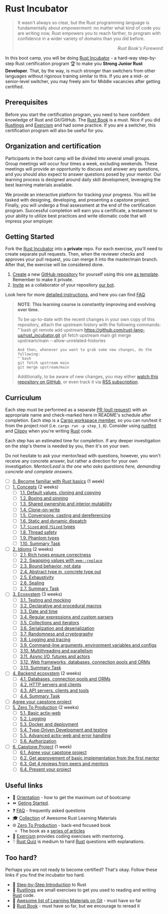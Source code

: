 Rust Incubator
==============

> It wasn't always so clear, but the Rust programming language is fundamentally about _empowerment_: no matter what kind of code you are writing now, Rust empowers you to reach farther, to program with confidence in a wider variety of domains than you did before.
_<div align="right">Rust Book's Foreword</div>_

In this boot camp, you will be doing [Rust Incubator] -
a hard-way step-by-step Rust certification program 🏆 to make you **Strong Junior Rust Developer**. That, by the way, is much stronger than switchers from other languages without rigorous training similar to this. If you are a mid- or senior-level switcher, you may freely aim for Middle vacancies after getting certified.

## Prerequisites

Before you start the certification program, you need to have confident knowledge of Rust and Git/GitHub. The [Rust Book] is a must. Nice if you did [Rustlings] and [Exercism] and had some practice. If you are a switcher, this certification program will also be useful for you.

## Organization and certification

Participants in the boot camp will be divided into several small groups. Group meetings will occur four times a week, excluding weekends. These meetings will provide an opportunity to discuss and answer any questions, and you should also expect to answer questions posed by your mentor. Our learning process is designed around daily skill development, leveraging the best learning materials available.

We provide an interactive platform for tracking your progress. You will be tasked with designing, developing, and presenting a capstone project. Finally, you will undergo a final assessment at the end of the certification program. Successful completion will earn you a certificate, a testament to your ability to utilize best practices and write idiomatic code that will impress your employer.

## Getting Started

Fork the [Rust Incubator] into a **private** repo. For each exercise, you'll need to create separate pull requests. Then, when the reviewer checks and approves your pull request, you can merge it into the master/main branch. After that, the exercise will be considered done.

1. [Create][1] a new [GitHub repository] for yourself using this one [as template][11]. Remember to make it private.
2. [Invite][12] as a collaborator of your repository [our bot][bot].

Look here for more [detailed instructions][how_to_fork], and here you can find [FAQ].

> __NOTE__: __This learning course is constantly improving and evolving over time.__
>
> To be up-to-date with the recent changes in your own copy of this repository, attach the upstream history with the following commands:
> "`bash
> git remote add upstream https://github.com/rust-lang-ua/rust_incubator.git
> git fetch upstream main
> git merge upstream/main --allow-unrelated-histories
> ```
> And then, whenever you want to grab some new changes, do the following:
> "`bash
> git fetch upstream main
> git merge upstream/main
> ```
> Additionally, to be aware of new changes, you may either [watch this repository on GitHub][2], or even track it via [RSS subscription].

## Curriculum

Each step must be performed as a separate [PR (pull request)][PR] with an appropriate name and check-marked here in README's schedule after completion. Each step is a [Cargo workspace member][13], so you can run/test it from the project root (i.e. `cargo run -p step_1_8`). Consider using [rustfmt] and [Clippy] when you're writing [Rust] code.

Each step has an estimated time for completion. If any deeper investigation on the step's theme is needed by you, then it's on your own.

Do not hesitate to ask your mentor/lead with questions, however, you won't receive any concrete answer, but rather a direction for your own investigation. _Mentor/Lead is the one who asks questions here, demanding concrete and complete answers._

- [ ] [0. Become familiar with Rust basics][Step 0] (1 week)
- [ ] [1. Concepts][Step 1] (2 weeks)
    - [ ] [1.1. Default values, cloning and copying][Step 1.1]
    - [ ] [1.2. Boxing and pinning][Step 1.2]
    - [ ] [1.3. Shared ownership and interior mutability][Step 1.3]
    - [ ] [1.4. Clone-on-write][Step 1.4]
    - [ ] [1.5. Conversions, casting and dereferencing][Step 1.5]
    - [ ] [1.6. Static and dynamic dispatch][Step 1.6]
    - [ ] [1.7. `Sized` and `?Sized` types][Step 1.7]
    - [ ] [1.8. Thread safety][Step 1.8]
    - [ ] [1.9. Phantom types][Step 1.9]
    - [ ] [1.10. Summary Task][Step 1 Summary Task]
- [ ] [2. Idioms][Step 2] (2 weeks)
    - [ ] [2.1. Rich types ensure correctness][Step 2.1]
    - [ ] [2.2. Swapping values with `mem::replace`][Step 2.2]
    - [ ] [2.3. Bound behavior, not data][Step 2.3]
    - [ ] [2.4. Abstract type in, concrete type out][Step 2.4]
    - [ ] [2.5. Exhaustivity][Step 2.5]
    - [ ] [2.6. Sealing][Step 2.6]
    - [ ] [2.7. Summary Task][Step 2 Summary Task]
- [ ] [3. Ecosystem][Step 3] (3 weeks)
    - [ ] [3.1. Testing and mocking][Step 3.1]
    - [ ] [3.2. Declarative and procedural macros][Step 3.2]
    - [ ] [3.3. Date and time][Step 3.3]
    - [ ] [3.4. Regular expressions and custom parsers][Step 3.4]
    - [ ] [3.5. Collections and iterators][Step 3.5]
    - [ ] [3.6. Serialization and deserialization][Step 3.6]
    - [ ] [3.7. Randomness and cryptography][Step 3.7]
    - [ ] [3.8. Logging and tracing][Step 3.8]
    - [ ] [3.9. Command-line arguments, environment variables and configs][Step 3.9]
    - [ ] [3.10. Multithreading and parallelism][Step 3.10]
    - [ ] [3.11. Async I/O, futures and actors][Step 3.11]
    - [ ] [3.12. Web frameworks, databases, connection pools and ORMs][Step 3.12]
    - [ ] [3.13. Summary Task][Step 3 Summary Task]
- [ ] [4. Backend ecosystem][Step 4] (2 weeks)
    - [ ] [4.1. Databases, connection pools and ORMs][Step 4.1]
    - [ ] [4.2. HTTP servers and clients][Step 4.2]
    - [ ] [4.3. API servers, clients and tools][Step 4.3]
    - [ ] [4.4. Summary Task][Step 4 Summary Task]
- [ ] [Agree your capstone project][Step 6.1]
- [ ] [5. Zero To Production][Step 5] (2 weeks)
    - [ ] [5.1. Basic actix-web][Step 5.1]
    - [ ] [5.2. Logging][Step 5.2]
    - [ ] [5.3. Docker and deployment][Step 5.3]
    - [ ] [5.4. Type-Driven Development and testing][Step 5.4]
    - [ ] [5.5. Advanced actix-web and error handling][Step 5.5]
    - [ ] [5.6. Authorization][Step 5.6]
- [ ] [6. Capstone Project][Step 6] (1 week)
    - [ ] [6.1. Agree your capstone project][Step 6.1]
    - [ ] [6.2. Get approvement of basic implementation from the first mentor][Step 6.2]
    - [ ] [6.3. Get 4 reviews from peers and mentors][Step 6.3]
    - [ ] [6.4. Present your project][Step 6.4]

## Useful links

- 🧭 [Orientation] - how to get the maximum out of bootcamp
- ⏩ [Geting Started][Geting Started].
- :question: [FAQ] - frequently asked questions
- :mortar_board: [Collection][Learning Materials] of Awesome Rust Learning Materials
- :globe_with_meridians: [Zero To Production] - back-end focused book
  - The book as a [series of articles][Zero To Production as a series of articles]
- :school: [Exercism] provides coding exercises with mentoring.
- :grey_question: [Rust Quiz] is medium to hard [Rust] questions with explanations.

## Too hard?

Perhaps you are not ready to become certified? That's okay. Follow these links if you find the incubator too hard.

- :footprints:️ [Step-by-Step Introduction] to Rust
- :baby: [Rustlings] are small exercises to get you used to reading and writing [Rust] code.
- :file_folder: [Awesome list of Learning Materials on Git][Learning Materials on Git] - must have so far
- :blue_book: [Rust Book] - must have so far, but we encourage to reread it

[Step 0]: 0_basics
[Step 1]: 1_concepts
[Step 1.1]: 1_concepts/1_1_default_clone_copy
[Step 1.2]: 1_concepts/1_2_box_pin
[Step 1.3]: 1_concepts/1_3_rc_cell
[Step 1.4]: 1_concepts/1_4_cow
[Step 1.5]: 1_concepts/1_5_convert_cast_deref
[Step 1.6]: 1_concepts/1_6_dispatch
[Step 1.7]: 1_concepts/1_7_sized
[Step 1.8]: 1_concepts/1_8_thread_safety
[Step 1.9]: 1_concepts/1_9_phantom
[Step 1 Summary Task]: 1_concepts/README.md#task
[Step 2]: 2_idioms
[Step 2.1]: 2_idioms/2_1_type_safety
[Step 2.2]: 2_idioms/2_2_mem_replace
[Step 2.3]: 2_idioms/2_3_bound_impl
[Step 2.4]: 2_idioms/2_4_generic_in_type_out
[Step 2.5]: 2_idioms/2_5_exhaustivity
[Step 2.6]: 2_idioms/2_6_sealing
[Step 2 Summary Task]: 2_idioms/README.md#task
[Step 3]: 3_ecosystem
[Step 3.1]: 3_ecosystem/3_1_testing
[Step 3.2]: 3_ecosystem/3_2_macro
[Step 3.3]: 3_ecosystem/3_3_date_time
[Step 3.4]: 3_ecosystem/3_4_regex_parsing
[Step 3.5]: 3_ecosystem/3_5_collections
[Step 3.6]: 3_ecosystem/3_6_serde
[Step 3.7]: 3_ecosystem/3_7_rand_crypto
[Step 3.8]: 3_ecosystem/3_8_log
[Step 3.9]: 3_ecosystem/3_9_cmd_env_conf
[Step 3.10]: 3_ecosystem/3_10_threads
[Step 3.11]: 3_ecosystem/3_11_async
[Step 3.12]: 3_ecosystem/3_12_web_db
[Step 3 Summary Task]: 3_ecosystem/README.md#task
[Step 4]: 4_backend
[Step 4.1]: 4_backend/4_1_db
[Step 4.2]: 4_backend/4_2_http
[Step 4.3]: 4_backend/4_3_api
[Step 4 Summary Task]: 4_backend/README.md#task
[Step 5]: 5_zero2prod
[Step 5.1]: 5_zero2prod/3_chapter
[Step 5.2]: 5_zero2prod/4_chapter
[Step 5.3]: 5_zero2prod/5_chapter
[Step 5.4]: 5_zero2prod/6_chapter
[Step 5.5]: 5_zero2prod/7_chapter
[Step 5.6]: 5_zero2prod/10_chapter
[Step 6]: 6_project
[Step 6.1]: 6_project/README.md#step-61-agree-on-your-capstone-project
[Step 6.2]: 6_project/README.md#step-62-get-approvement-of-basic-implementation-from-the-first-mentor
[Step 6.3]: 6_project/README.md#step-63-get-4-reviews-from-peers-and-mentors
[Step 6.4]: 6_project/README.md#step-64-present-your-project

[Awesome Rust]: https://github.com/rust-unofficial/awesome-rust
[Baby Steps]: http://smallcultfollowing.com/babysteps
[Cargo]: https://github.com/rust-lang/cargo
[Cargo Book]: https://doc.rust-lang.org/cargo
[Cheats.rs]: https://cheats.rs
[CLion]: https://www.jetbrains.com/clion
[Clippy]: https://github.com/rust-lang/rust-clippy
[Effective Rust]: https://www.lurklurk.org/effective-rust
[GitHub repository]: https://help.github.com/articles/github-glossary/#repository
[IntelliJ IDEA]: https://www.jetbrains.com/idea
[IntelliJ Rust]: https://intellij-rust.github.io
[IntelliJ Toml]: https://plugins.jetbrains.com/plugin/8195-toml
[PR]: https://help.github.com/articles/github-glossary/#pull-request
[RSS subscription]: https://github.com/rust-lang-ua/rust_incubator/commits/master.atom
[Rust]: https://www.rust-lang.org
[Rust 2018]: https://doc.rust-lang.org/edition-guide/rust-2018/index.html
[Rust 2021]: https://doc.rust-lang.org/edition-guide/rust-2021/index.html
[Rust API Guidelines]: https://rust-lang.github.io/api-guidelines
[Rust By Example]: https://doc.rust-lang.org/rust-by-example
[Rust Cookbook]: https://rust-lang-nursery.github.io/rust-cookbook
[Rust Design Patterns]: https://rust-unofficial.github.io/patterns
[Rust Edition Guide]: https://doc.rust-lang.org/edition-guide
[Rust FAQ]: https://prev.rust-lang.org/faq.html
[Rust Playground]: https://play.rust-lang.org
[Rust Reference]: https://doc.rust-lang.org/reference
[Rust std lib]: https://doc.rust-lang.org/std
[Rust SVG Cheatsheet]: https://www.breakdown-notes.com/make/load/rust_cs_canvas/true
[Rustdoc Book]: https://doc.rust-lang.org/rustdoc
[rustfmt]: https://github.com/rust-lang/rustfmt
[Rust Incubator]: https://github.com/rust-lang-ua/rust_incubator
[rustup]: https://rustup.rs
[This Week in Rust]: https://this-week-in-rust.org
[bot]: https://github.com/1tbot
[how_to_fork]: ./how_to_fork.md

[Orientation]: ./orientation.md
[Geting Started]: https://github.com/rust-lang-ua/rust_incubator#getting-started
[Exercism]: https://exercism.org/tracks/rust
[Rust Quiz]: https://github.com/dtolnay/rust-quiz
[Learning Materials]: https://github.com/rust-lang-ua/learn_rust_together/blob/master/learn.md
[Zero To Production]: https://www.zero2prod.com/index.html?country=Ukraine&discount_code=EEU60
[Zero To Production as a series of articles]: ./backend_book.md
[FAQ]: ./faq.md
[Step-by-Step Introduction]: https://github.com/rust-lang-ua/learn_rust_together/blob/master/introduction.md
[Rustlings]: https://github.com/rust-lang/rustlings
[Learning Materials on Git]: https://github.com/Learn-Together-Pro/LearnGitTogether
[Rust Book]: https://doc.rust-lang.org/book

[1]: https://github.com/rust-lang-ua/rust_incubator/generate
[2]: https://github.com/rust-lang-ua/rust_incubator/subscription
[11]: https://help.github.com/en/articles/creating-a-repository-from-a-template
[12]: https://help.github.com/en/articles/inviting-collaborators-to-a-personal-repository
[13]: https://doc.rust-lang.org/book/ch14-03-cargo-workspaces.html
